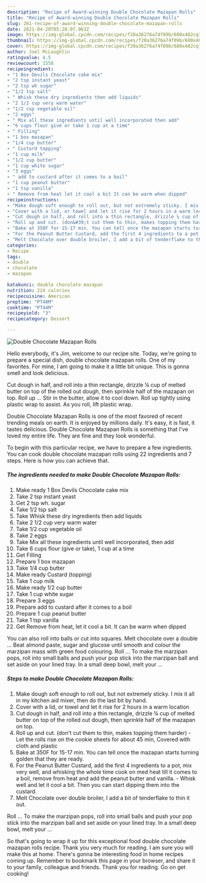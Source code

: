 ```yaml
---
description: "Recipe of Award-winning Double Chocolate Mazapan Rolls"
title: "Recipe of Award-winning Double Chocolate Mazapan Rolls"
slug: 261-recipe-of-award-winning-double-chocolate-mazapan-rolls
date: 2021-04-20T05:28:07.963Z
image: https://img-global.cpcdn.com/recipes/f20a36276a74f09b/680x482cq70/double-chocolate-mazapan-rolls-recipe-main-photo.jpg
thumbnail: https://img-global.cpcdn.com/recipes/f20a36276a74f09b/680x482cq70/double-chocolate-mazapan-rolls-recipe-main-photo.jpg
cover: https://img-global.cpcdn.com/recipes/f20a36276a74f09b/680x482cq70/double-chocolate-mazapan-rolls-recipe-main-photo.jpg
author: Joel McLaughlin
ratingvalue: 4.5
reviewcount: 1558
recipeingredient:
- "1 Box Devils Chocolate cake mix"
- "2 tsp instant yeast"
- "2 tsp wh sugar"
- "1/2 tsp salt"
- " Whisk these dry ingredients then add liquids"
- "2 1/2 cup very warm water"
- "1/2 cup vegetable oil"
- "2 eggs"
- " Mix all these ingredients until well incorporated then add"
- "6 cups flour give or take 1 cup at a time"
- " Filling"
- "1 box mazapan"
- "1/4 cup butter"
- " Custard topping"
- "1 cup milk"
- "1/2 cup butter"
- "1 cup white sugar"
- "3 eggs"
- " add to custard after it comes to a boil"
- "1 cup peanut butter"
- "1 tsp vanilla"
- " Remove from heat let it cool a bit It can be warm when dipped"
recipeinstructions:
- "Make dough soft enough to roll out, but not extremely sticky. I mix it all in my kitchen aid mixer, then do the last bit by hand."
- "Cover with a lid, or towel and let it rise for 2 hours in a warm location"
- "Cut dough in half, and roll into a thin rectangle, drizzle ¼ cup of melted butter on top of the rolled out dough, then sprinkle half of the mazapan on top."
- "Roll up and cut. (don&#39;t cut them to thin, makes topping them harder)  Let the rolls rise on the cookie sheets for about 45 min, Covered with cloth and plastic"
- "Bake at 350F for 15-17 min. You can tell once the mazapan starts turning golden that they are ready."
- "For the Peanut Butter Custard, add the first 4 ingredients to a pot, mix very well, and whisking the whole time cook on med heat till it comes to a boil, remove from heat and add the peanut butter and vanilla.  Whisk well and let it cool a bit. Then you can start dipping them into the custard."
- "Melt Chocolate over double broiler, I add a bit of tenderflake to thin it out."
categories:
- Recipe
tags:
- double
- chocolate
- mazapan

katakunci: double chocolate mazapan 
nutrition: 224 calories
recipecuisine: American
preptime: "PT40M"
cooktime: "PT44M"
recipeyield: "3"
recipecategory: Dessert

---
```



![Double Chocolate Mazapan Rolls](https://img-global.cpcdn.com/recipes/f20a36276a74f09b/680x482cq70/double-chocolate-mazapan-rolls-recipe-main-photo.jpg)

Hello everybody, it's Jim, welcome to our recipe site. Today, we're going to prepare a special dish, double chocolate mazapan rolls. One of my favorites. For mine, I am going to make it a little bit unique. This is gonna smell and look delicious.

Cut dough in half, and roll into a thin rectangle, drizzle ¼ cup of melted butter on top of the rolled out dough, then sprinkle half of the mazapan on top. Roll up … Stir in the butter, allow it to cool down. Roll up tightly using plastic wrap to assist. As you roll, lift plastic wrap.

Double Chocolate Mazapan Rolls is one of the most favored of recent trending meals on earth. It is enjoyed by millions daily. It's easy, it is fast, it tastes delicious. Double Chocolate Mazapan Rolls is something that I've loved my entire life. They are fine and they look wonderful.


To begin with this particular recipe, we have to prepare a few ingredients. You can cook double chocolate mazapan rolls using 22 ingredients and 7 steps. Here is how you can achieve that.

<!--inarticleads1-->

##### The ingredients needed to make Double Chocolate Mazapan Rolls:

1. Make ready 1 Box Devils Chocolate cake mix
1. Take 2 tsp instant yeast
1. Get 2 tsp wh. sugar
1. Take 1/2 tsp salt
1. Take  Whisk these dry ingredients then add liquids
1. Take 2 1/2 cup very warm water
1. Take 1/2 cup vegetable oil
1. Take 2 eggs
1. Take  Mix all these ingredients until well incorporated, then add
1. Take 6 cups flour (give or take), 1 cup at a time
1. Get  Filling
1. Prepare 1 box mazapan
1. Take 1/4 cup butter
1. Make ready  Custard (topping)
1. Take 1 cup milk
1. Make ready 1/2 cup butter
1. Take 1 cup white sugar
1. Prepare 3 eggs
1. Prepare  add to custard after it comes to a boil
1. Prepare 1 cup peanut butter
1. Take 1 tsp vanilla
1. Get  Remove from heat, let it cool a bit. It can be warm when dipped


You can also roll into balls or cut into squares. Melt chocolate over a double … Beat almond paste, sugar and glucose until smooth and colour the marzipan mass with green food colouring. Roll … To make the marzipan pops, roll into small balls and push your pop stick into the marzipan ball and set aside on your lined tray. In a small deep bowl, melt your … 

<!--inarticleads2-->

##### Steps to make Double Chocolate Mazapan Rolls:

1. Make dough soft enough to roll out, but not extremely sticky. I mix it all in my kitchen aid mixer, then do the last bit by hand.
1. Cover with a lid, or towel and let it rise for 2 hours in a warm location
1. Cut dough in half, and roll into a thin rectangle, drizzle ¼ cup of melted butter on top of the rolled out dough, then sprinkle half of the mazapan on top.
1. Roll up and cut. (don&#39;t cut them to thin, makes topping them harder)  - Let the rolls rise on the cookie sheets for about 45 min, Covered with cloth and plastic
1. Bake at 350F for 15-17 min. You can tell once the mazapan starts turning golden that they are ready.
1. For the Peanut Butter Custard, add the first 4 ingredients to a pot, mix very well, and whisking the whole time cook on med heat till it comes to a boil, remove from heat and add the peanut butter and vanilla.  - Whisk well and let it cool a bit. Then you can start dipping them into the custard.
1. Melt Chocolate over double broiler, I add a bit of tenderflake to thin it out.


Roll … To make the marzipan pops, roll into small balls and push your pop stick into the marzipan ball and set aside on your lined tray. In a small deep bowl, melt your … 

So that's going to wrap it up for this exceptional food double chocolate mazapan rolls recipe. Thank you very much for reading. I am sure you will make this at home. There's gonna be interesting food in home recipes coming up. Remember to bookmark this page in your browser, and share it to your family, colleague and friends. Thank you for reading. Go on get cooking!
